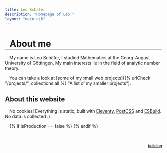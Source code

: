 ```yaml
---
title: Leo Schäfer
description: "Homepage of Leo."
layout: "main.njk"
---
```


<style type="text/css">
h1 {
  padding: 0 15px;
  border-bottom: 1px solid black;
}

p:before {
  content: "";
  display: inline-block;
  width: 1em;
}

h1, h2, h3, p {
  max-width: 700px;
  margin-left: auto;
  margin-right: auto;
}

main a {
  color: #017698;
  text-decoration: underline dotted 1px;
}

main a:hover {
  color: #004fd9;
}

</style>

# About me

My name is Leo Schäfer, I studied Mathematics at the Georg-August University of Göttingen. My main interests lie in the field of analytic number theory.

You can take a look at [some of my small web projects]({% urlCheck "/projects/", collections.all %} "A list of my smaller projects").

## About this website

No cookies! Everything is static, built with [Eleventy](https://www.11ty.dev/ "A cool static site generator"), [PostCSS](https://postcss.org/ "Fancy things on top of CSS") and [ESBuild](https://esbuild.github.io/ "A bundler for javascript and typescript"). No data is collected :)

{% if isProduction == false %}
<a href="/buildlog.html" style="display: block; font-size: 0.75rem; float: right; bot: 0; right: 0; margin-top: 4rem;">buildlog</a>
{% endif %}